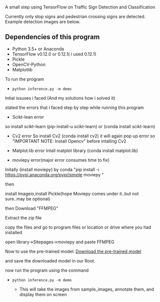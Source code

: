 A small step using TensorFlow on Traffic Sign Detection and Classification


Currently only stop signs and pedestrian crossing signs are detected. Example detection images are below.

## Dependencies of this program
* Python 3.5+ or Anaconda
* TensorFlow v0.12.0 or 0.12.1( i used 0.12.1)
* Pickle
* OpenCV-Python
* Matplotlib

To run the program
* `python inference.py -m demo`


Intial issuses i faced (And my solutions how i solved it)

stated the errors that i faced step by step while running this program 
*  Scikt-lean error

so install scikt-learn (pip-install-u scikt-learn) or (conda install scikt-learn)

* Cv2 error
So install Cv2 (conda install cv2) it will again pop up error so "IMPORTANT NOTE: Install Opencv" before intalling Cv2

* Matplot.lib error
Intall matplot library (conda install matplot.lib)

* moviepy error(major error consumes time to fix)

Initally (install moviepy) by conda "pip install -i https://pypi.anaconda.org/pypi/simple moviepy "
 
 then
 
 install Imageio,install Pickle(hope Moviepy comes under it..but not sure..may be optional)

 then
Download "FFMPEG"

Extract the zip file

copy the files and go to program files or location or drive where you had installed

open library->Sitepages->moviepy and paste FFMPEG  





Now to use the pre-trained model:
[Download the pre-trained model](https://drive.google.com/open?id=0BzaCOTL9zhUlekM3NWU1bmNqeVk)

and save the downloaded model in our Root.

now run the program using the command  

* `python inference.py -m demo`

  * This will take the images from sample_images, annotate them, and display them on screen

